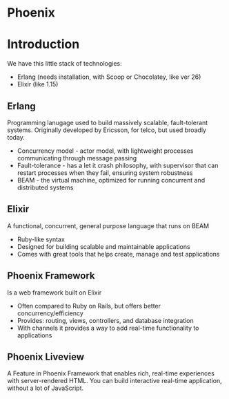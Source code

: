 # Phoenix

# Introduction

We have this little stack of technologies:

- Erlang (needs installation, with Scoop or Chocolatey, like ver 26)
- Elixir (like 1.15)

## Erlang

Programming lanugage used to build massively scalable, fault-tolerant systems.
Originally developed by Ericsson, for telco, but used broadly today.

- Concurrency model - actor model, with lightweight processes communicating through message passing
- Fault-tolerance - has a let it crash philosophy, with supervisor that can restart processes when they fail, ensuring system robustness
- BEAM - the virtual machine, optimized for running concurrent and distributed systems

## Elixir

A functional, concurrent, general purpose language that runs on BEAM

- Ruby-like syntax
- Designed for building scalable and maintainable applications
- Comes with great tools that helps create, manage and test applications

## Phoenix Framework

Is a web framework built on Elixir

- Often compared to Ruby on Rails, but offers better concurrency/efficiency
- Provides: routing, views, controllers, and database integration
- With channels it provides a way to add real-time functionality to applications

## Phoenix Liveview

A Feature in Phoenix Framework that enables rich, real-time experiences with server-rendered HTML.
You can build interactive real-time application, without a lot of JavaScript.
